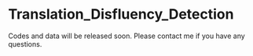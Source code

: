 # Translation_Disfluency_Detection

Codes and data will be released soon. Please contact me if you have any questions.
